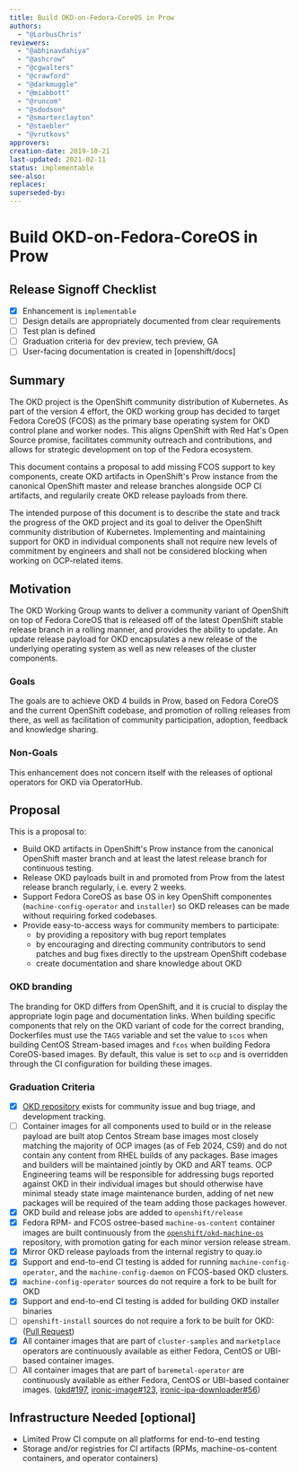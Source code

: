 ```yaml
---
title: Build OKD-on-Fedora-CoreOS in Prow
authors:
  - "@LorbusChris"
reviewers:
  - "@abhinavdahiya"
  - "@ashcrow"
  - "@cgwalters"
  - "@crawford"
  - "@darkmuggle"
  - "@miabbott"
  - "@runcom"
  - "@sdodson"
  - "@smarterclayton"
  - "@staebler"
  - "@vrutkovs"
approvers:
creation-date: 2019-10-21
last-updated: 2021-02-11
status: implementable
see-also:  
replaces:
superseded-by:
---
```


# Build OKD-on-Fedora-CoreOS in Prow

## Release Signoff Checklist

- [x] Enhancement is `implementable`
- [ ] Design details are appropriately documented from clear requirements
- [ ] Test plan is defined
- [ ] Graduation criteria for dev preview, tech preview, GA
- [ ] User-facing documentation is created in [openshift/docs]

## Summary

The OKD project is the OpenShift community distribution of Kubernetes.
As part of the version 4 effort, the OKD working group has decided to target Fedora CoreOS (FCOS) as the primary base operating system for OKD control plane and worker nodes.
This aligns OpenShift with Red Hat's Open Source promise, facilitates community outreach and contributions, and allows for strategic development on top of the Fedora ecosystem.

This document contains a proposal to add missing FCOS support to key components,
create OKD artifacts in OpenShift's Prow instance from the canonical OpenShift master and release branches alongside OCP CI artifacts,
and regularily create OKD release payloads from there.

The intended purpose of this document is to describe the state and track the progress of the OKD project and its goal to deliver the OpenShift community distribution of Kubernetes.
Implementing and maintaining support for OKD in individual components shall not require new levels of commitment by engineers and shall not be considered blocking
when working on OCP-related items.

## Motivation

The OKD Working Group wants to deliver a community variant of OpenShift on top of Fedora CoreOS
that is released off of the latest OpenShift stable release branch in a rolling manner,
and provides the ability to update. An update release payload for OKD encapsulates a new release of the underlying operating system
as well as new releases of the cluster components.

### Goals

The goals are to achieve OKD 4 builds in Prow, based on Fedora CoreOS and the current OpenShift codebase, and promotion of rolling releases from there,
as well as facilitation of community participation, adoption, feedback and knowledge sharing.

### Non-Goals

This enhancement does not concern itself with the releases of optional operators for OKD via OperatorHub.

## Proposal

This is a proposal to:

- Build OKD artifacts in OpenShift's Prow instance from the canonical OpenShift master branch and at least the latest release branch for continuous testing.
- Release OKD payloads built in and promoted from Prow from the latest release branch regularly, i.e. every 2 weeks.
- Support Fedora CoreOS as base OS in key OpenShift componentes (`machine-config-operator` and `installer`) so OKD releases can be made without requiring forked codebases.
- Provide easy-to-access ways for community members to participate:
  - by providing a repository with bug report templates
  - by encouraging and directing community contributors to send patches and bug fixes directly to the upstream OpenShift codebase
  - create documentation and share knowledge about OKD  

### OKD branding

The branding for OKD differs from OpenShift, and it is crucial to display the appropriate login page and documentation links.
When building specific components that rely on the OKD variant of code for the correct branding, Dockerfiles must use the `TAGS`
variable and set the value to `scos` when building CentOS Stream-based images and `fcos` when building Fedora CoreOS-based images.
By default, this value is set to `ocp` and is overridden through the CI configuration for building these images.

### Graduation Criteria

- [x] [OKD repository](https://github.com/openshift/okd/) exists for community issue and bug triage, and development tracking.
- [ ] Container images for all components used to build or in the release payload are built atop Centos Stream base images most closely matching the majority of OCP images (as of Feb 2024, CS9) and do not contain any content from RHEL builds of any packages. Base images and builders will be maintained jointly by OKD and ART teams. OCP Engineering teams will be responsible for addressing bugs reported against OKD in their individual images but should otherwise have minimal steady state image maintenance burden, adding of net new packages will be required of the team adding those packages however.
- [x] OKD build and release jobs are added to `openshift/release`
- [x] Fedora RPM- and FCOS ostree-based `machine-os-content` container images are built continuously from the [`openshift/okd-machine-os`](https://github.com/openshift/okd-machine-os/) repository, with promotion gating for each minor version release stream.
- [x] Mirror OKD release payloads from the internal registry to quay.io  
- [x] Support and end-to-end CI testing is added for running `machine-config-operator`, and the `machine-config-daemon` on FCOS-based OKD clusters.
- [x] `machine-config-operator` sources do not require a fork to be built for OKD
- [x] Support and end-to-end CI testing is added for building OKD installer binaries
- [ ] `openshift-install` sources do not require a fork to be built for OKD: ([Pull Request](https://github.com/openshift/installer/pull/4453))
- [x] All container images that are part of `cluster-samples` and `marketplace` operators are continuously available as either Fedora, CentOS or UBI-based container images.
- [ ] All container images that are part of `baremetal-operator` are continuously available as either Fedora, CentOS or UBI-based container images. ([okd#197](https://github.com/openshift/okd/issues/197), [ironic-image#123](https://github.com/openshift/ironic-image/pull/123), [ironic-ipa-downloader#56](https://github.com/openshift/ironic-image/pull/123))

## Infrastructure Needed [optional]

- Limited Prow CI compute on all platforms for end-to-end testing
- Storage and/or registries for CI artifacts (RPMs, machine-os-content containers, and operator containers)
